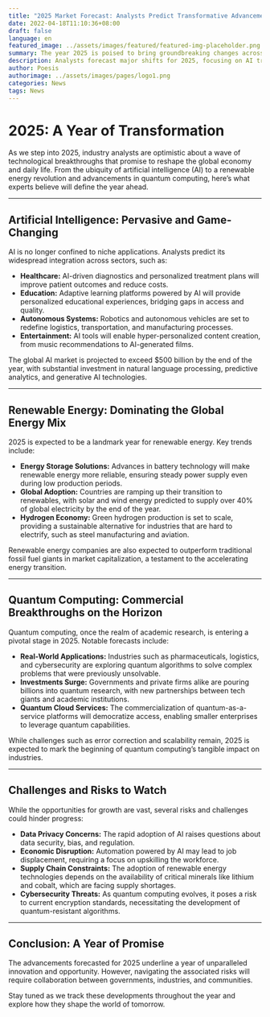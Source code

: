 ```yaml
---
title: "2025 Market Forecast: Analysts Predict Transformative Advancements"
date: 2022-04-18T11:10:36+08:00
draft: false
language: en
featured_image: ../assets/images/featured/featured-img-placeholder.png
summary: The year 2025 is poised to bring groundbreaking changes across industries, with AI integration, renewable energy dominance, and quantum computing breakthroughs leading the way.
description: Analysts forecast major shifts for 2025, focusing on AI transforming industries, renewable energy surpassing fossil fuels, and quantum computing achieving commercial breakthroughs. Learn about the challenges and opportunities ahead in this detailed market outlook.
author: Poesis
authorimage: ../assets/images/pages/logo1.png
categories: News
tags: News
---
```


# 2025: A Year of Transformation

As we step into 2025, industry analysts are optimistic about a wave of technological breakthroughs that promise to reshape the global economy and daily life. From the ubiquity of artificial intelligence (AI) to a renewable energy revolution and advancements in quantum computing, here’s what experts believe will define the year ahead.

---

## **Artificial Intelligence: Pervasive and Game-Changing**

AI is no longer confined to niche applications. Analysts predict its widespread integration across sectors, such as:

- **Healthcare:** AI-driven diagnostics and personalized treatment plans will improve patient outcomes and reduce costs.
- **Education:** Adaptive learning platforms powered by AI will provide personalized educational experiences, bridging gaps in access and quality.
- **Autonomous Systems:** Robotics and autonomous vehicles are set to redefine logistics, transportation, and manufacturing processes.
- **Entertainment:** AI tools will enable hyper-personalized content creation, from music recommendations to AI-generated films.

The global AI market is projected to exceed $500 billion by the end of the year, with substantial investment in natural language processing, predictive analytics, and generative AI technologies.

---

## **Renewable Energy: Dominating the Global Energy Mix**

2025 is expected to be a landmark year for renewable energy. Key trends include:

- **Energy Storage Solutions:** Advances in battery technology will make renewable energy more reliable, ensuring steady power supply even during low production periods.
- **Global Adoption:** Countries are ramping up their transition to renewables, with solar and wind energy predicted to supply over 40% of global electricity by the end of the year.
- **Hydrogen Economy:** Green hydrogen production is set to scale, providing a sustainable alternative for industries that are hard to electrify, such as steel manufacturing and aviation.

Renewable energy companies are also expected to outperform traditional fossil fuel giants in market capitalization, a testament to the accelerating energy transition.

---

## **Quantum Computing: Commercial Breakthroughs on the Horizon**

Quantum computing, once the realm of academic research, is entering a pivotal stage in 2025. Notable forecasts include:

- **Real-World Applications:** Industries such as pharmaceuticals, logistics, and cybersecurity are exploring quantum algorithms to solve complex problems that were previously unsolvable.
- **Investments Surge:** Governments and private firms alike are pouring billions into quantum research, with new partnerships between tech giants and academic institutions.
- **Quantum Cloud Services:** The commercialization of quantum-as-a-service platforms will democratize access, enabling smaller enterprises to leverage quantum capabilities.

While challenges such as error correction and scalability remain, 2025 is expected to mark the beginning of quantum computing’s tangible impact on industries.

---

## **Challenges and Risks to Watch**

While the opportunities for growth are vast, several risks and challenges could hinder progress:

- **Data Privacy Concerns:** The rapid adoption of AI raises questions about data security, bias, and regulation.
- **Economic Disruption:** Automation powered by AI may lead to job displacement, requiring a focus on upskilling the workforce.
- **Supply Chain Constraints:** The adoption of renewable energy technologies depends on the availability of critical minerals like lithium and cobalt, which are facing supply shortages.
- **Cybersecurity Threats:** As quantum computing evolves, it poses a risk to current encryption standards, necessitating the development of quantum-resistant algorithms.

---

## **Conclusion: A Year of Promise**

The advancements forecasted for 2025 underline a year of unparalleled innovation and opportunity. However, navigating the associated risks will require collaboration between governments, industries, and communities.

Stay tuned as we track these developments throughout the year and explore how they shape the world of tomorrow.